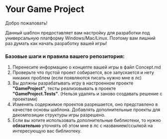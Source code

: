 # Your Game Project

Добро пожаловать!

Данный шаблон предоставляет вам настройку для разработки под универсальную платформу Windows/Mac/Linux. 
Поэтому вам лишний раз думать как начать разработку вашей игры!


### Базовые шаги и правила вашего репозитория:

1) Перенесите информацию о концепте вашей игры в файл Concept.md
2) Проверьте что пустой проект собирается, все запускается и нету никаких проблем (если появляются писать нужно мне в лс)
3) Вы должны разрабатывать игру в настроенном проекте **"GameProject"**, тесты реализовывать в проекте **"GameProject.Tests"**. (Нельзя удалять и заново создавать решение с проектами)
4) Изменять содержимое проектов разрешается, оно представлено в качестве основы шаблона. Добавлять дополнительные проекты для декомпозиции структуры игры разрешено.
5) Если вы хотите использовать дополнительные библиотеки, то нужно **обязательно** уточнять об этом мне в лс с названием/ссылкой на интересующую вас библиотеку.
